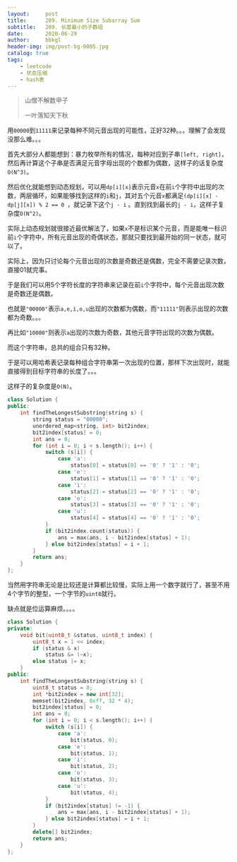 ```yaml
---
layout:     post
title:      209. Minimum Size Subarray Sum
subtitle:   209. 长度最小的子数组
date:       2020-06-29
author:     bbkgl
header-img: img/post-bg-0005.jpg
catalog: true
tags:
    - leetcode
    - 状态压缩
    - hash表
---
```


> 山僧不解数甲子
>
> 一叶落知天下秋

用`00000`到`11111`来记录每种不同元音出现的可能性，正好32种。。。理解了会发现没那么难。。。

首先大部分人都能想到：暴力枚举所有的情况，每种对应到子串`[left, right]`，然后再计算这个子串是否满足元音字母出现的个数都为偶数，这样子的话复杂度`O(N^3)`。

然后优化就能想到动态规划，可以用`dp[i][x]`表示元音`x`在前`i`个字符中出现的次数，两层循环，如果能够找到这样的`i`和`j`，其对五个元音`x`都满足`(dp[i][x] - dp[j][x]) % 2 == 0 `，就记录下这个`j - i` 。直到找到最长的`j - i`，这样子复杂度`O(N^2)`。

实际上动态规划就很接近最优解法了，如果`x`不是标识某个元音，而是能唯一标识前`i`个字符中，所有元音出现的奇偶状态，那就只要找到最开始的同一状态，就可以了。

实际上，因为只讨论每个元音出现的次数是奇数还是偶数，完全不需要记录次数，直接01就完事。

于是我们可以用5个字符长度的字符串来记录在前`i`个字符中，每个元音出现次数是奇数还是偶数。

也就是`"00000"`表示`a,e,i,o,u`出现的次数都为偶数，而`"11111"`则表示出现的次数都为奇数。。。

再比如`"10000"`则表示`a`出现的次数为奇数，其他元音字符出现的次数为偶数。

而这个字符串，总共的组合只有32种。

于是可以用哈希表记录每种组合字符串第一次出现的位置，那样下次出现时，就能直接得到目标字符串的长度了。。。

这样子的复杂度是`O(N)`。

```cpp
class Solution {
public:
    int findTheLongestSubstring(string s) {
        string status = "00000";
        unordered_map<string, int> bit2index;
        bit2index[status] = 0;
        int ans = 0;
        for (int i = 0; i < s.length(); i++) {
            switch (s[i]) {
                case 'a':
                    status[0] = status[0] == '0' ? '1' : '0';
                case 'e':
                    status[1] = status[1] == '0' ? '1' : '0';
                case 'i':
                    status[2] = status[2] == '0' ? '1' : '0';
                case 'o':
                    status[3] = status[3] == '0' ? '1' : '0';
                case 'u':
                    status[4] = status[4] == '0' ? '1' : '0';
            }
            if (bit2index.count(status)) {
                ans = max(ans, i - bit2index[status] + 1);
            } else bit2index[status] = i + 1;
        }
        return ans;
    }
};
```

当然用字符串无论是比较还是计算都比较慢，实际上用一个数字就行了，甚至不用4个字节的整型，一个字节的`uint8`就行。

缺点就是位运算麻烦。。。。

```cpp
class Solution {
private:
    void bit(uint8_t &status, uint8_t index) {
        uint8_t x = 1 << index;
        if (status & x)
            status &= (~x);
        else status |= x;
    }
public:
    int findTheLongestSubstring(string s) {
        uint8_t status = 0;
        int *bit2index = new int[32];
        memset(bit2index, 0xff, 32 * 4);
        bit2index[status] = 0;
        int ans = 0;
        for (int i = 0; i < s.length(); i++) {
            switch (s[i]) {
                case 'a':
                    bit(status, 0);
                case 'e':
                    bit(status, 1);
                case 'i':
                    bit(status, 2);
                case 'o':
                    bit(status, 3);
                case 'u':
                    bit(status, 4);
            }
            if (bit2index[status] != -1) {
                ans = max(ans, i - bit2index[status] + 1);
            } else bit2index[status] = i + 1;
        }
        delete[] bit2index;
        return ans;
    }
};
```

